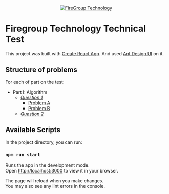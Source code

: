 <p align="center">
    <a href="https://github.com/fuwhis/firegroup-test">
        <img alt="FireGroup Technology" src="https://firegroup.vn/wp-content/themes/fireapps/images/logo_fireapps.png" >
    </a>
</p>

# Firegroup Technology Technical Test

This project was built with [Create React App](https://github.com/facebook/create-react-app). And used [Ant Design UI](https://ant.design/components) on it.

## Structure of problems

For each of part on the test:

- Part I: Algorithm
  - [_Question 1_]()
    - [Problem A](https://github.com/fuwhis/firegroup-test/blob/main/algorithm/questionA/index.js)
    - [Problem B](https://github.com/fuwhis/firegroup-test/blob/main/algorithm/questionB/index.js)
  - [_Question 2_]()

## Available Scripts

In the project directory, you can run:

### `npm run start`

Runs the app in the development mode.\
Open [http://localhost:3000](http://localhost:3000) to view it in your browser.

The page will reload when you make changes.\
You may also see any lint errors in the console.
